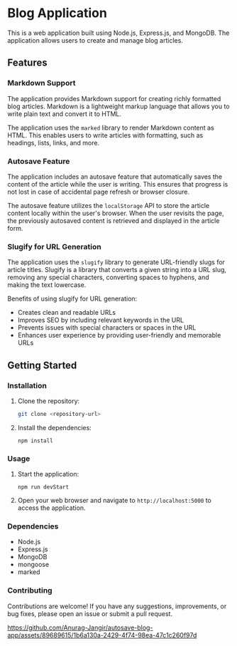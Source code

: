 # Blog Application

This is a web application built using Node.js, Express.js, and MongoDB. The application allows users to create and manage blog articles.

## Features

### Markdown Support

The application provides Markdown support for creating richly formatted blog articles. Markdown is a lightweight markup language that allows you to write plain text and convert it to HTML.

The application uses the `marked` library to render Markdown content as HTML. This enables users to write articles with formatting, such as headings, lists, links, and more.

### Autosave Feature

The application includes an autosave feature that automatically saves the content of the article while the user is writing. This ensures that progress is not lost in case of accidental page refresh or browser closure.

The autosave feature utilizes the `localStorage` API to store the article content locally within the user's browser. When the user revisits the page, the previously autosaved content is retrieved and displayed in the article form.

### Slugify for URL Generation

The application uses the `slugify` library to generate URL-friendly slugs for article titles. Slugify is a library that converts a given string into a URL slug, removing any special characters, converting spaces to hyphens, and making the text lowercase.

Benefits of using slugify for URL generation:
- Creates clean and readable URLs
- Improves SEO by including relevant keywords in the URL
- Prevents issues with special characters or spaces in the URL
- Enhances user experience by providing user-friendly and memorable URLs

## Getting Started

### Installation

1. Clone the repository:

   ```bash
   git clone <repository-url>

2. Install the dependencies:

   ```npm install```

### Usage

1. Start the application:

   ```npm run devStart```

2. Open your web browser and navigate to ```http://localhost:5000``` to access the application.

### Dependencies
- Node.js
- Express.js
- MongoDB
- mongoose
- marked
  
### Contributing
Contributions are welcome! If you have any suggestions, improvements, or bug fixes, please open an issue or submit a pull request.



https://github.com/Anurag-Jangir/autosave-blog-app/assets/89689615/1b6a130a-2429-4f74-98ea-47c1c260f97d



